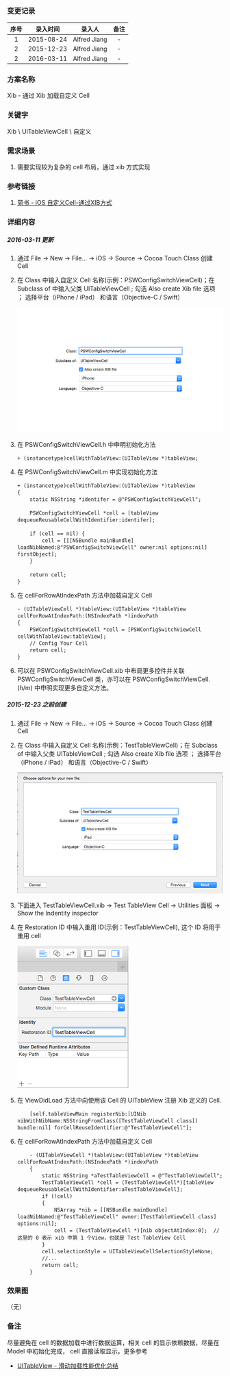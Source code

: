 ### 变更记录

| 序号 | 录入时间 | 录入人 | 备注 |
|:--------:|:--------:|:--------:|:--------:|
| 1 | 2015-08-24 | Alfred Jiang | - |
| 2 | 2015-12-23 | Alfred Jiang | - |
| 2 | 2016-03-11 | Alfred Jiang | - |

### 方案名称

Xib - 通过 Xib 加载自定义 Cell

### 关键字

Xib \ UITableViewCell \ 自定义

### 需求场景

1. 需要实现较为复杂的 cell 布局，通过 xib 方式实现

### 参考链接
1. [简书 - iOS 自定义Cell-通过XIB方式](http://www.jianshu.com/p/8c6c54eaffb3)

### 详细内容

##### 2016-03-11 更新

1. 通过 File -> New -> File... -> iOS -> Source -> Cocoa Touch Class 创建 Cell
2. 在 Class 中输入自定义 Cell 名称(示例：PSWConfigSwitchViewCell)；在 Subclass of 中输入父类 UITableViewCell ; 勾选 Also create Xib file 选项 ； 选择平台（iPhone / iPad） 和语言（Objective-C / Swift）

    ![image3](Images/Image_00123_00003.png)
3. 在 PSWConfigSwitchViewCell.h 中申明初始化方法

    ```
    + (instancetype)cellWithTableView:(UITableView *)tableView;
    ```
4. 在 PSWConfigSwitchViewCell.m 中实现初始化方法

    ```
    + (instancetype)cellWithTableView:(UITableView *)tableView
    {
        static NSString *identifer = @"PSWConfigSwitchViewCell";
        
        PSWConfigSwitchViewCell *cell = [tableView dequeueReusableCellWithIdentifier:identifer];
        
        if (cell == nil) {
            cell = [[[NSBundle mainBundle] loadNibNamed:@"PSWConfigSwitchViewCell" owner:nil options:nil] firstObject];
        }
        
        return cell;
    }
    ```
5. 在 cellForRowAtIndexPath 方法中加载自定义 Cell

    ```
    - (UITableViewCell *)tableView:(UITableView *)tableView cellForRowAtIndexPath:(NSIndexPath *)indexPath
    {
        PSWConfigSwitchViewCell *cell = [PSWConfigSwitchViewCell cellWithTableView:tableView];
        // Config Your Cell
        return cell;
    }
    ```
6. 可以在 PSWConfigSwitchViewCell.xib 中布局更多控件并关联 PSWConfigSwitchViewCell 类，亦可以在 PSWConfigSwitchViewCell.(h/m) 中申明实现更多自定义方法。

##### 2015-12-23 之前创建

1. 通过 File -> New -> File... -> iOS -> Source -> Cocoa Touch Class 创建 Cell
2. 在 Class 中输入自定义 Cell 名称(示例：TestTableViewCell)；在 Subclass of 中输入父类 UITableViewCell ; 勾选 Also create Xib file 选项 ； 选择平台（iPhone / iPad） 和语言（Objective-C / Swift）

    ![image1](Images/Image_00123_00001.png)
3. 下面进入 TestTableViewCell.xib -> Test TableView Cell -> Utilities 面板 -> Show the Indentity inspector
4. 在 Restoration ID 中输入重用 ID(示例：TestTableViewCell), 这个 ID 将用于重用 cell
    
    ![image2](Images/Image_00123_00002.png)
5. 在 ViewDidLoad 方法中向使用该 Cell 的 UITableView 注册 Xib 定义的 Cell.

    ```
        [self.tableViewMain registerNib:[UINib nibWithNibName:NSStringFromClass([TestTableViewCell class]) bundle:nil] forCellReuseIdentifier:@"TestTableViewCell"];
    ```
6. 在 cellForRowAtIndexPath 方法中加载自定义 Cell

    ```
        - (UITableViewCell *)tableView:(UITableView *)tableView cellForRowAtIndexPath:(NSIndexPath *)indexPath
        {
            static NSString *aTestTableViewCell = @"TestTableViewCell";
            TestTableViewCell *cell = (TestTableViewCell*)[tableView dequeueReusableCellWithIdentifier:aTestTableViewCell];
            if (!cell)
            {
                NSArray *nib = [[NSBundle mainBundle] loadNibNamed:@"TestTableViewCell" owner:[TestTableViewCell class] options:nil];
                cell = (TestTableViewCell *)[nib objectAtIndex:0];  //这里的 0 表示 xib 中第 1 个View，也就是 Test TableView Cell
            }
            cell.selectionStyle = UITableViewCellSelectionStyleNone;
            //...
            return cell;
        }
    ```

### 效果图
（无）

### 备注

尽量避免在 cell 的数据加载中进行数据运算，相关 cell 的显示依赖数据，尽量在 Model 中初始化完成， cell 直接读取显示。更多参考

* [UITableView - 滑动加载性能优化总结](Notes/Note_00122_20151223.md)
